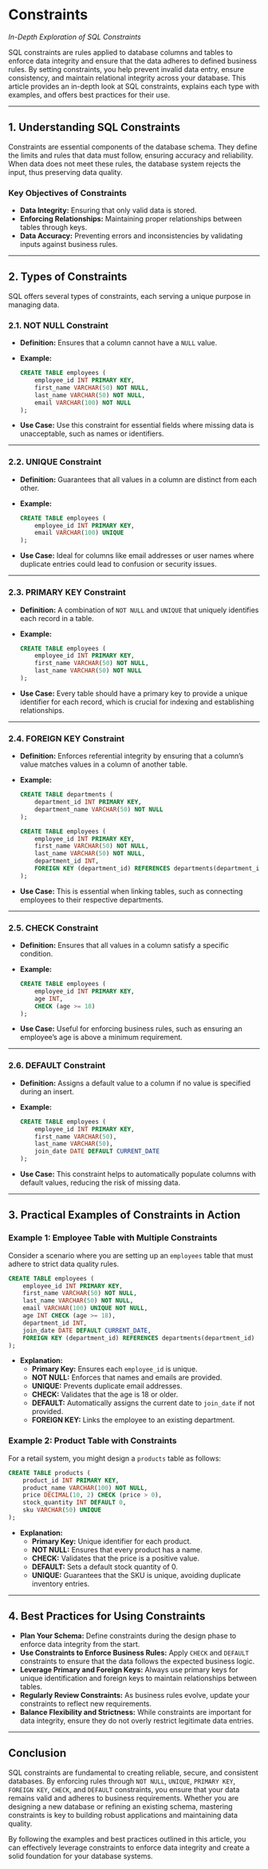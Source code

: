 # Constraints

*In-Depth Exploration of SQL Constraints*

SQL constraints are rules applied to database columns and tables to enforce data integrity and ensure that the data adheres to defined business rules. By setting constraints, you help prevent invalid data entry, ensure consistency, and maintain relational integrity across your database. This article provides an in-depth look at SQL constraints, explains each type with examples, and offers best practices for their use.

---

## 1. Understanding SQL Constraints

Constraints are essential components of the database schema. They define the limits and rules that data must follow, ensuring accuracy and reliability. When data does not meet these rules, the database system rejects the input, thus preserving data quality.

### Key Objectives of Constraints

- **Data Integrity:** Ensuring that only valid data is stored.
- **Enforcing Relationships:** Maintaining proper relationships between tables through keys.
- **Data Accuracy:** Preventing errors and inconsistencies by validating inputs against business rules.

---

## 2. Types of Constraints

SQL offers several types of constraints, each serving a unique purpose in managing data.

### 2.1. NOT NULL Constraint

- **Definition:** Ensures that a column cannot have a `NULL` value.
- **Example:**

  ```sql
  CREATE TABLE employees (
      employee_id INT PRIMARY KEY,
      first_name VARCHAR(50) NOT NULL,
      last_name VARCHAR(50) NOT NULL,
      email VARCHAR(100) NOT NULL
  );
  ```

- **Use Case:** Use this constraint for essential fields where missing data is unacceptable, such as names or identifiers.

---

### 2.2. UNIQUE Constraint

- **Definition:** Guarantees that all values in a column are distinct from each other.
- **Example:**

  ```sql
  CREATE TABLE employees (
      employee_id INT PRIMARY KEY,
      email VARCHAR(100) UNIQUE
  );
  ```

- **Use Case:** Ideal for columns like email addresses or user names where duplicate entries could lead to confusion or security issues.

---

### 2.3. PRIMARY KEY Constraint

- **Definition:** A combination of `NOT NULL` and `UNIQUE` that uniquely identifies each record in a table.
- **Example:**

  ```sql
  CREATE TABLE employees (
      employee_id INT PRIMARY KEY,
      first_name VARCHAR(50) NOT NULL,
      last_name VARCHAR(50) NOT NULL
  );
  ```

- **Use Case:** Every table should have a primary key to provide a unique identifier for each record, which is crucial for indexing and establishing relationships.

---

### 2.4. FOREIGN KEY Constraint

- **Definition:** Enforces referential integrity by ensuring that a column’s value matches values in a column of another table.
- **Example:**

  ```sql
  CREATE TABLE departments (
      department_id INT PRIMARY KEY,
      department_name VARCHAR(50) NOT NULL
  );

  CREATE TABLE employees (
      employee_id INT PRIMARY KEY,
      first_name VARCHAR(50) NOT NULL,
      last_name VARCHAR(50) NOT NULL,
      department_id INT,
      FOREIGN KEY (department_id) REFERENCES departments(department_id)
  );
  ```

- **Use Case:** This is essential when linking tables, such as connecting employees to their respective departments.

---

### 2.5. CHECK Constraint

- **Definition:** Ensures that all values in a column satisfy a specific condition.
- **Example:**

  ```sql
  CREATE TABLE employees (
      employee_id INT PRIMARY KEY,
      age INT,
      CHECK (age >= 18)
  );
  ```

- **Use Case:** Useful for enforcing business rules, such as ensuring an employee’s age is above a minimum requirement.

---

### 2.6. DEFAULT Constraint

- **Definition:** Assigns a default value to a column if no value is specified during an insert.
- **Example:**

  ```sql
  CREATE TABLE employees (
      employee_id INT PRIMARY KEY,
      first_name VARCHAR(50),
      last_name VARCHAR(50),
      join_date DATE DEFAULT CURRENT_DATE
  );
  ```

- **Use Case:** This constraint helps to automatically populate columns with default values, reducing the risk of missing data.

---

## 3. Practical Examples of Constraints in Action

### Example 1: Employee Table with Multiple Constraints

Consider a scenario where you are setting up an `employees` table that must adhere to strict data quality rules.

```sql
CREATE TABLE employees (
    employee_id INT PRIMARY KEY,
    first_name VARCHAR(50) NOT NULL,
    last_name VARCHAR(50) NOT NULL,
    email VARCHAR(100) UNIQUE NOT NULL,
    age INT CHECK (age >= 18),
    department_id INT,
    join_date DATE DEFAULT CURRENT_DATE,
    FOREIGN KEY (department_id) REFERENCES departments(department_id)
);
```

- **Explanation:**
    - **Primary Key:** Ensures each `employee_id` is unique.
    - **NOT NULL:** Enforces that names and emails are provided.
    - **UNIQUE:** Prevents duplicate email addresses.
    - **CHECK:** Validates that the age is 18 or older.
    - **DEFAULT:** Automatically assigns the current date to `join_date` if not provided.
    - **FOREIGN KEY:** Links the employee to an existing department.

### Example 2: Product Table with Constraints

For a retail system, you might design a `products` table as follows:

```sql
CREATE TABLE products (
    product_id INT PRIMARY KEY,
    product_name VARCHAR(100) NOT NULL,
    price DECIMAL(10, 2) CHECK (price > 0),
    stock_quantity INT DEFAULT 0,
    sku VARCHAR(50) UNIQUE
);
```

- **Explanation:**
    - **Primary Key:** Unique identifier for each product.
    - **NOT NULL:** Ensures that every product has a name.
    - **CHECK:** Validates that the price is a positive value.
    - **DEFAULT:** Sets a default stock quantity of 0.
    - **UNIQUE:** Guarantees that the SKU is unique, avoiding duplicate inventory entries.

---

## 4. Best Practices for Using Constraints

- **Plan Your Schema:** Define constraints during the design phase to enforce data integrity from the start.
- **Use Constraints to Enforce Business Rules:** Apply `CHECK` and `DEFAULT` constraints to ensure that the data follows the expected business logic.
- **Leverage Primary and Foreign Keys:** Always use primary keys for unique identification and foreign keys to maintain relationships between tables.
- **Regularly Review Constraints:** As business rules evolve, update your constraints to reflect new requirements.
- **Balance Flexibility and Strictness:** While constraints are important for data integrity, ensure they do not overly restrict legitimate data entries.

---

## Conclusion

SQL constraints are fundamental to creating reliable, secure, and consistent databases. By enforcing rules through `NOT NULL`, `UNIQUE`, `PRIMARY KEY`, `FOREIGN KEY`, `CHECK`, and `DEFAULT` constraints, you ensure that your data remains valid and adheres to business requirements. Whether you are designing a new database or refining an existing schema, mastering constraints is key to building robust applications and maintaining data quality.

By following the examples and best practices outlined in this article, you can effectively leverage constraints to enforce data integrity and create a solid foundation for your database systems.
